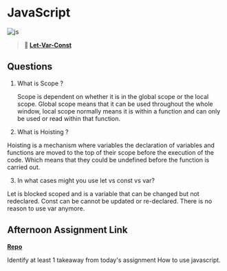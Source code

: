 # JavaScript

![js](https://bcw.blob.core.windows.net/public/img/courses/js.gif)

> **📖 [Let-Var-Const](https://codeworksacademy.com/fs-student-guide/resources/wk2/01-Let-Var-Const)**

## Questions

1. What is Scope ?

   Scope is dependent on whether it is in the global scope or the local scope. Global scope means that it can be used throughout the whole window, local scope normally means it is within a function and can only be used or read within that function.

2. What is Hoisting ?

Hoisting is a mechanism where variables the declaration of variables and functions are moved to the top of their scope before the execution of the code. Which means that they could be undefined before the function is carried out.

3. In what cases might you use let vs const vs var?

Let is blocked scoped and is a variable that can be changed but not redeclared. Const can be cannot be updated or re-declared. There is no reason to use var anymore.

## Afternoon Assignment Link

**[Repo](https://github.com/DrakeGraham4/scoreboard-2)**

Identify at least 1 takeaway from today's assignment
How to use javascript.
